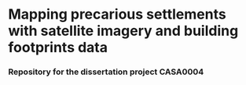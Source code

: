 # Mapping precarious settlements with satellite imagery and building footprints data

### Repository for the dissertation project CASA0004
